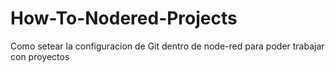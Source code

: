 # How-To-Nodered-Projects
Como setear la configuracion de Git dentro de node-red para poder trabajar con proyectos
